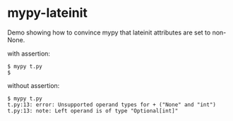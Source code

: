 mypy-lateinit
=============

Demo showing how to convince mypy that lateinit attributes are set to non-None.

with assertion:

```console
$ mypy t.py
$
```

without assertion:

```console
$ mypy t.py
t.py:13: error: Unsupported operand types for + ("None" and "int")
t.py:13: note: Left operand is of type "Optional[int]"
```
